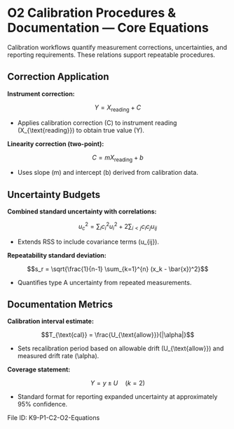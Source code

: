 # O2 Calibration Procedures & Documentation — Core Equations

Calibration workflows quantify measurement corrections, uncertainties, and reporting requirements. These relations support repeatable procedures.

## Correction Application
**Instrument correction:**

$$Y = X_{\text{reading}} + C$$

- Applies calibration correction \(C\) to instrument reading \(X_{\text{reading}}\) to obtain true value \(Y\).

**Linearity correction (two-point):**

$$C = m X_{\text{reading}} + b$$

- Uses slope \(m\) and intercept \(b\) derived from calibration data.

## Uncertainty Budgets
**Combined standard uncertainty with correlations:**

$$u_c^2 = \sum_i c_i^2 u_i^2 + 2 \sum_{i<j} c_i c_j u_{ij}$$

- Extends RSS to include covariance terms \(u_{ij}\).

**Repeatability standard deviation:**

$$s_r = \sqrt{\frac{1}{n-1} \sum_{k=1}^{n} (x_k - \bar{x})^2}$$

- Quantifies type A uncertainty from repeated measurements.

## Documentation Metrics
**Calibration interval estimate:**

$$T_{\text{cal}} = \frac{U_{\text{allow}}}{|\alpha|}$$

- Sets recalibration period based on allowable drift \(U_{\text{allow}}\) and measured drift rate \(\alpha\).

**Coverage statement:**

$$Y = y \pm U \quad (k = 2)$$

- Standard format for reporting expanded uncertainty at approximately 95% confidence.

File ID: K9-P1-C2-O2-Equations
